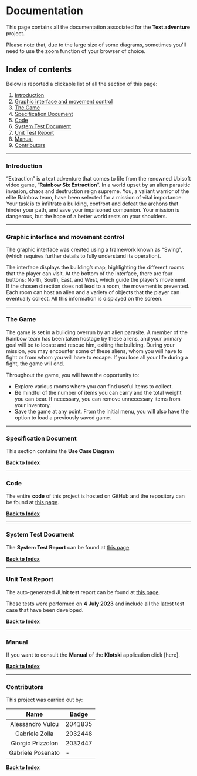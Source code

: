 # Documentation

This page contains all the documentation associated for the **Text adventure** project.

Please note that, due to the large size of some diagrams, sometimes you'll need to use the zoom function of your browser
of choice.

## Index of contents

Below is reported a clickable list of all the section of this page:

1) [Introduction](#Introduction)
2) [Graphic interface and movement control](#Graphic-interface-and-movement-control)
3) [The Game](#The-Game)
4) [Specification Document](#Specification-Document)
5) [Code](#Code)
6) [System Test Document](#System-Test-Document)
7) [Unit Test Report](#Unit-Test-Report)
8) [Manual](#Manual)
9) [Contributors](#Contributors)


---

### Introduction
“Extraction” is a text adventure that comes to life from the renowned Ubisoft video game, “**Rainbow Six Extraction**”. In a world upset by an alien parasitic invasion, chaos and destruction reign supreme. You, a valiant warrior of the elite Rainbow team, have been selected for a mission of vital importance. Your task is to infiltrate a building, confront and defeat the archons that hinder your path, and save your imprisoned companion. Your mission is dangerous, but the hope of a better world rests on your shoulders.

---

### Graphic interface and movement control 
The graphic interface was created using a framework known as “Swing”, (which requires further details to fully understand its operation).

The interface displays the building’s map, highlighting the different rooms that the player can visit. At the bottom of the interface, there are four buttons: North, South, East, and West, which guide the player’s movement. If the chosen direction does not lead to a room, the movement is prevented. Each room can host an alien and a variety of objects that the player can eventually collect. All this information is displayed on the screen.

---

### The Game
The game is set in a building overrun by an alien parasite. A member of the Rainbow team has been taken hostage by these aliens, and your primary goal will be to locate and rescue him, exiting the building. During your mission, you may encounter some of these aliens, whom you will have to fight or from whom you will have to escape. If you lose all your life during a fight, the game will end.

Throughout the game, you will have the opportunity to:

- Explore various rooms where you can find useful items to collect.
- Be mindful of the number of items you can carry and the total weight you can bear. If necessary, you can remove unnecessary items from your inventory.
- Save the game at any point. From the initial menu, you will also have the option to load a previously saved game.


---

### Specification Document

This section contains the **Use Case Diagram**


[**Back to Index**](#index-of-contents)

---

### Code

The entire **code** of this project is hosted on GitHub and the repository can be found at [this page](https://github.com/EDIDS/EDIDS_Proj).

[**Back to Index**](#index-of-contents)

---

### System Test Document

The **System Test Report** can be found at [this page]()

[**Back to Index**](#index-of-contents)

---

### Unit Test Report

The auto-generated JUnit test report can be found at [this page](/resources/UnitTestReport/index.html).

These tests were performed on **4 July 2023** and include all the latest test case that have been developed.

[**Back to Index**](#index-of-contents)

---

### Manual

If you want to consult the **Manual** of the **Klotski** application click [here]. 

[**Back to Index**](#index-of-contents)

---

### Contributors

This project was carried out by:

|     **Name**      | **Badge** |
| :---------------: | --------- |
| Alessandro Vulcu  | 2041835   |
|  Gabriele Zolla   | 2032448   |
| Giorgio Prizzolon | 2032447   |
| Gabriele Posenato | -         |


[**Back to Index**](#index-of-contents)
